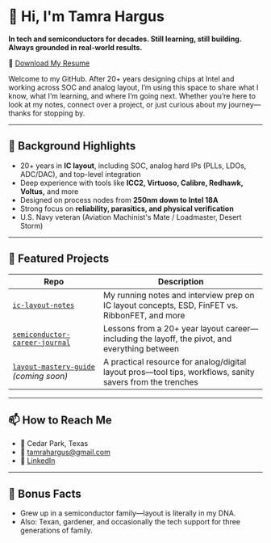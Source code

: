# 👋 Hi, I'm Tamra Hargus

**In tech and semiconductors for decades. Still learning, still building. Always grounded in real-world results.**

📄 [Download My Resume](./tamra_hargus_resume_2025.pdf)


Welcome to my GitHub. After 20+ years designing chips at Intel and working across SOC and analog layout, I’m using this space to share what I know, what I’m learning, and where I’m going next. Whether you’re here to look at my notes, connect over a project, or just curious about my journey—thanks for stopping by.

---

## 🧠 Background Highlights

- 20+ years in **IC layout**, including SOC, analog hard IPs (PLLs, LDOs, ADC/DAC), and top-level integration
- Deep experience with tools like **ICC2, Virtuoso, Calibre, Redhawk, Voltus,** and more
- Designed on process nodes from **250nm down to Intel 18A**
- Strong focus on **reliability, parasitics, and physical verification**
- U.S. Navy veteran (Aviation Machinist's Mate / Loadmaster, Desert Storm)

---

## 🔧 Featured Projects

| Repo | Description |
|------|-------------|
| [`ic-layout-notes`](./ic-layout-notes) | My running notes and interview prep on IC layout concepts, ESD, FinFET vs. RibbonFET, and more |
| [`semiconductor-career-journal`](./semiconductor-career-journal) | Lessons from a 20+ year layout career—including the layoff, the pivot, and everything between |
| [`layout-mastery-guide`](./layout-mastery-guide) *(coming soon)* | A practical resource for analog/digital layout pros—tool tips, workflows, sanity savers from the trenches |

---

## 📫 How to Reach Me

- 📍 Cedar Park, Texas
- 📧 tamrahargus@gmail.com
- 💼 [LinkedIn](https://www.linkedin.com/in/tamrahargus)

---

## 🧩 Bonus Facts

- Grew up in a semiconductor family—layout is literally in my DNA.
- Also: Texan, gardener, and occasionally the tech support for three generations of family.

